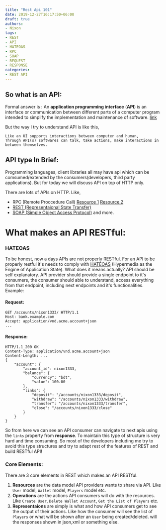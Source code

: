 ```yaml
---
title: "Rest Api 101"
date: 2019-12-27T16:17:50+06:00
draft: true
authors:
- Nixon
tags:
- REST
- API
- HATEOAS
- RPC
- SOAP
- REQUEST
- RESPONSE
categories:
- REST API
---
```


## So what is an API:
Formal answer is : An **application programming interface** (**API**) is an interface or communication between different parts of a computer program intended to simplify the implementation and maintenance of software. [link](https://en.wikipedia.org/wiki/Application_programming_interface)

But the way I try to understand API is like this, 
```
Like an UI supports interactions between computer and human, 
Through API(s) softwares can talk, take actions, make interactions in between themselves.
```
## API type In Brief:
Programming languages, client libraries all may have api which can be comsumed/extended by the consumers(developers, third party applications). But for today we will discuss API on top of HTTP only.

There are lots of APIs on HTTP. Like,

- RPC (Remote Proccedure Call) [Resource 1](https://en.wikipedia.org/wiki/XML-RPC) [Resource 2](https://en.wikipedia.org/wiki/JSON-RPC)
- [REST (Representaional State Transfer)](https://en.wikipedia.org/wiki/Representational_state_transfer)
- [SOAP (Simple Object Access Protocol)](https://en.wikipedia.org/wiki/SOAP)
and more.

# What makes an API RESTful:

### HATEOAS
To be honest, now a days APIs are not properly RESTful. 
For an API to be properly restful it's needs to comply with [HATEOAS](https://en.wikipedia.org/wiki/HATEOAS) (Hypermedia as the Engine of Application State). What does it means actually? 
API should be self explanatory. API provider should provide a single endpoint to it's consumers, the consumer should able to understand, access everything from that endpoint, including next endpoints and it's functionalities.
Example:

#### Request:
```
GET /accounts/nixon1333/ HTTP/1.1
Host: bank.example.com
Accept: application/vnd.acme.account+json
...
```
#### Response:
```
HTTP/1.1 200 OK
Content-Type: application/vnd.acme.account+json
Content-Length: ...
{
    "account": {
        "account_id": nixon1333,
        "balance": {
            "currency": "bdt",
            "value": 100.00
        },
        "links": {
            "deposit": "/accounts/nixon1333/deposit",
            "withdraw": "/accounts/nixon1333/withdraw",
            "transfer": "/accounts/nixon1333/transfer",
            "close": "/accounts/nixon1333/close"
        }
    }
}
```
So from here we can see an API consumer can navigate to next apis using the `links` property from **response**.
To maintain this type of structure is very hard and time consuming. So most of the developers including me try to avoid this type structures and try to adapt rest of the features of REST and build RESTful API!

### Core Elements:
There are 3 core elements in REST which makes an API RESTful.

1. **Resources** are the data model API providers wants to share via API. Like `User` model, `Wallet` model, `Players` model etc.
2. **Operations** are the actions API consumers will do with the resources. Like `Create User`, `Delete Wallet Account`, `Get the List of Players` etc.
3. **Representaions** are simply is what and how API consumers get to see the output of their actions. Like how the consumer will see the list of `Players` or what will be shown after an `User` being created/deleted. will the responses shown in json,xml or something else.

